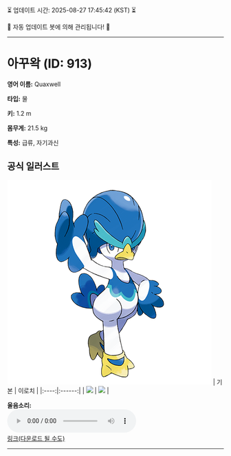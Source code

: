 
⏳ 업데이트 시간: 2025-08-27 17:45:42 (KST) ⏳

🤖 자동 업데이트 봇에 의해 관리됩니다! 🤖

---

# 아꾸왁 (ID: 913)
**영어 이름:** Quaxwell

**타입:** 물

**키:** 1.2 m

**몸무게:** 21.5 kg

**특성:** 급류, 자기과신

## 공식 일러스트
![](https://raw.githubusercontent.com/PokeAPI/sprites/master/sprites/pokemon/other/official-artwork/913.png)
| 기본 | 이로치 |
|:----:|:------:|
| <img src="http://play.pokemonshowdown.com/sprites/ani/quaxwell.gif" width="200"> | <img src="http://play.pokemonshowdown.com/sprites/ani-shiny/quaxwell.gif" width="200"> |

**울음소리:**<br><audio controls src="https://raw.githubusercontent.com/PokeAPI/cries/main/cries/pokemon/latest/913.ogg"></audio><br> [링크(다운로드 될 수도)](https://raw.githubusercontent.com/PokeAPI/cries/main/cries/pokemon/latest/913.ogg)


---
